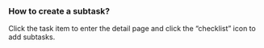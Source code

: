 ### How to create a subtask?
Click the task item to enter the detail page and click the “checklist” icon to add subtasks.

